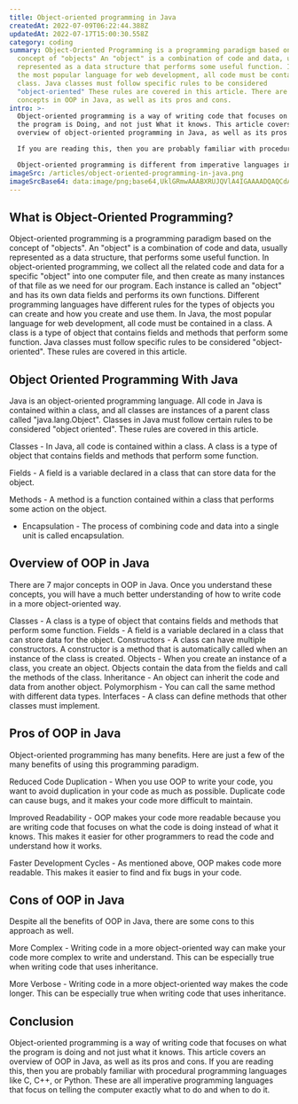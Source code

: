 ```yaml
---
title: Object-oriented programming in Java
createdAt: 2022-07-09T06:22:44.388Z
updatedAt: 2022-07-17T15:00:30.558Z
category: coding
summary: Object-Oriented Programming is a programming paradigm based on the
  concept of "objects" An "object" is a combination of code and data, usually
  represented as a data structure that performs some useful function. In Java,
  the most popular language for web development, all code must be contained in a
  class. Java classes must follow specific rules to be considered
  "object-oriented" These rules are covered in this article. There are 7 major
  concepts in OOP in Java, as well as its pros and cons.
intro: >-
  Object-oriented programming is a way of writing code that focuses on what
  the program is Doing, and not just What it knows. This article covers an
  overview of object-oriented programming in Java, as well as its pros and cons.

  If you are reading this, then you are probably familiar with procedural programming languages like C, C++, or Python. These are all imperative programming languages that focus on telling the computer exactly what to do and when to do it.

  Object-oriented programming is different from imperative languages in important ways. Object-oriented programming is a way of writing programs that aims to reduce redundancy and increase modularity by using objects that have their own data fields and methods that act on those fields instead of global variables. Let’s dive deeper into OOP in Java.
imageSrc: /articles/object-oriented-programming-in-java.png
imageSrcBase64: data:image/png;base64,UklGRmwAAABXRUJQVlA4IGAAAADQAQCdASoKAAoAAUAmJaQAAxeTfTrgwAD+/mshL4PimUZ48wJ7TM/46/UxAD0kSK227gQ79xshtB35FTX5zBVIV9CzcCpmf8+Xne0po2X0RYU30s8ND7L9uNarjlXMAAA=
---
```


## What is Object-Oriented Programming?

Object-oriented programming is a programming paradigm based on the concept of "objects". An "object" is a combination of code and data, usually represented as a data structure, that performs some useful function. In object-oriented programming, we collect all the related code and data for a specific "object" into one computer file, and then create as many instances of that file as we need for our program. Each instance is called an "object" and has its own data fields and performs its own functions.
Different programming languages have different rules for the types of objects you can create and how you create and use them. In Java, the most popular language for web development, all code must be contained in a class. A class is a type of object that contains fields and methods that perform some function. Java classes must follow specific rules to be considered "object-oriented". These rules are covered in this article.

## Object Oriented Programming With Java

Java is an object-oriented programming language. All code in Java is contained within a class, and all classes are instances of a parent class called "java.lang.Object". Classes in Java must follow certain rules to be considered "object oriented". These rules are covered in this article.

Classes - In Java, all code is contained within a class. A class is a type of object that contains fields and methods that perform some function.

Fields - A field is a variable declared in a class that can store data for the object.

Methods - A method is a function contained within a class that performs some action on the object.

- Encapsulation - The process of combining code and data into a single unit is called encapsulation.

## Overview of OOP in Java

There are 7 major concepts in OOP in Java. Once you understand these concepts, you will have a much better understanding of how to write code in a more object-oriented way.

Classes - A class is a type of object that contains fields and methods that perform some function. Fields - A field is a variable declared in a class that can store data for the object. Constructors - A class can have multiple constructors. A constructor is a method that is automatically called when an instance of the class is created. Objects - When you create an instance of a class, you create an object. Objects contain the data from the fields and call the methods of the class. Inheritance - An object can inherit the code and data from another object. Polymorphism - You can call the same method with different data types. Interfaces - A class can define methods that other classes must implement.

## Pros of OOP in Java

Object-oriented programming has many benefits. Here are just a few of the many benefits of using this programming paradigm.

Reduced Code Duplication - When you use OOP to write your code, you want to avoid duplication in your code as much as possible. Duplicate code can cause bugs, and it makes your code more difficult to maintain.

Improved Readability - OOP makes your code more readable because you are writing code that focuses on what the code is doing instead of what it knows. This makes it easier for other programmers to read the code and understand how it works.

Faster Development Cycles - As mentioned above, OOP makes code more readable. This makes it easier to find and fix bugs in your code.

## Cons of OOP in Java

Despite all the benefits of OOP in Java, there are some cons to this approach as well.

More Complex - Writing code in a more object-oriented way can make your code more complex to write and understand. This can be especially true when writing code that uses inheritance.

More Verbose - Writing code in a more object-oriented way makes the code longer. This can be especially true when writing code that uses inheritance.

## Conclusion

Object-oriented programming is a way of writing code that focuses on what the program is doing and not just what it knows. This article covers an overview of OOP in Java, as well as its pros and cons. If you are reading this, then you are probably familiar with procedural programming languages like C, C++, or Python. These are all imperative programming languages that focus on telling the computer exactly what to do and when to do it.
